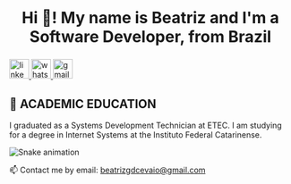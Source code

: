 <br clear="both">

<h1 align="center">Hi 👋! My name is Beatriz and I'm a Software Developer, from Brazil</h1>

###

<div align="left">
  <a href="https://www.linkedin.com/in/beatrizgdcevaio/" target="_blank">
    <img src="https://img.shields.io/static/v1?message=LinkedIn&logo=linkedin&label=&color=0077B5&logoColor=white&labelColor=&style=for-the-badge" height="35" alt="linkedin logo"  />
  </a>
  <a href="https://wa.me/55199940002" target="_blank">
    <img src="https://img.shields.io/static/v1?message=Whatsapp&logo=whatsapp&label=&color=25D366&logoColor=white&labelColor=&style=for-the-badge" height="35" alt="whatsapp logo"  />
  </a>
  <a href="beatrizgdcevaio@gmail.com" target="_blank">
    <img src="https://img.shields.io/static/v1?message=Gmail&logo=gmail&label=&color=D14836&logoColor=white&labelColor=&style=for-the-badge" height="35" alt="gmail logo"  />
  </a>
</div>

## 🧠 ACADEMIC EDUCATION

I graduated as a Systems Development Technician at ETEC.
I am studying for a degree in Internet Systems at the Instituto Federal Catarinense.

<img src="https://raw.githubusercontent.com/beatrizgdc/beatrizgdc/output/snake.svg" alt="Snake animation" />

📫 Contact me by email: beatrizgdcevaio@gmail.com


